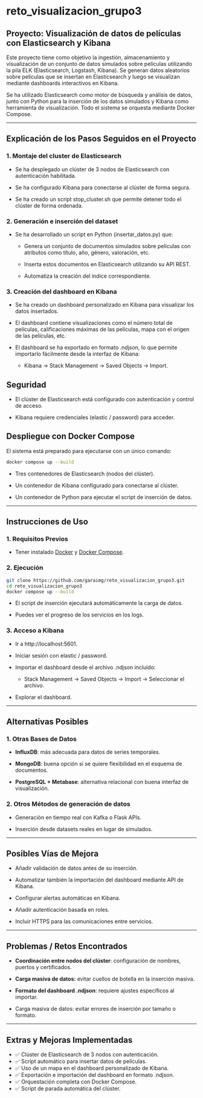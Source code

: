 # reto_visualizacion_grupo3

## Proyecto: Visualización de datos de películas con Elasticsearch y Kibana

Este proyecto tiene como objetivo la ingestión, almacenamiento y visualización de un conjunto de datos simulados sobre películas utilizando la pila ELK (Elasticsearch, Logstash, Kibana). Se generan datos aleatorios sobre películas que se insertan en Elasticsearch y luego se visualizan mediante dashboards interactivos en Kibana.

Se ha utilizado Elasticsearch como motor de búsqueda y análisis de datos, junto con Python para la inserción de los datos simulados y Kibana como herramienta de visualización. Todo el sistema se orquesta mediante Docker Compose.

---

## Explicación de los Pasos Seguidos en el Proyecto

### 1. **Montaje del cluster de Elasticsearch**

- Se ha desplegado un clúster de 3 nodos de Elasticsearch con autenticación habilitada.

- Se ha configurado Kibana para conectarse al clúster de forma segura.

- Se ha creado un script stop_cluster.sh que permite detener todo el clúster de forma ordenada.


### 2. **Generación e inserción del dataset**

- Se ha desarrollado un script en Python (insertar_datos.py) que:

  - Genera un conjunto de documentos simulados sobre películas con atributos como título, año, género, valoración, etc.

  - Inserta estos documentos en Elasticsearch utilizando su API REST.

  - Automatiza la creación del índice correspondiente.

### 3. **Creación del dashboard en Kibana**

- Se ha creado un dashboard personalizado en Kibana para visualizar los datos insertados.


- El dashboard contiene visualizaciones como el número total de películas, calificaciones máximas de las películas, mapa con el origen de las películas, etc.

- El dashboard se ha exportado en formato .ndjson, lo que permite importarlo fácilmente desde la interfaz de Kibana:

  - Kibana → Stack Management → Saved Objects → Import.

## Seguridad

- El clúster de Elasticsearch está configurado con autenticación y control de acceso.

- Kibana requiere credenciales (elastic / password) para acceder.


## Despliegue con Docker Compose

El sistema está preparado para ejecutarse con un único comando:

```bash
docker compose up --build
```

- Tres contenedores de Elasticsearch (nodos del clúster).


- Un contenedor de Kibana configurado para conectarse al clúster.


- Un contenedor de Python para ejecutar el script de inserción de datos.

---

## Instrucciones de Uso

### 1. **Requisitos Previos**

- Tener instalado [Docker](https://www.docker.com/get-started) y [Docker Compose](https://docs.docker.com/compose/install/).

### 2. **Ejecución**

```bash
git clone https://github.com/garaimg/reto_visualizacion_grupo3.git
cd reto_visualizacion_grupo3
docker compose up --build
```

- El script de inserción ejecutará automáticamente la carga de datos.


- Puedes ver el progreso de los servicios en los logs.

### 3. **Acceso a Kibana**

- Ir a http://localhost:5601.


- Iniciar sesión con elastic / password.


- Importar el dashboard desde el archivo .ndjson incluido:

  - Stack Management → Saved Objects → Import → Seleccionar el archivo.


- Explorar el dashboard.

---

## Alternativas Posibles

### 1. Otras Bases de Datos

- **InfluxDB**: más adecuada para datos de series temporales.


- **MongoDB**: buena opción si se quiere flexibilidad en el esquema de documentos.


- **PostgreSQL + Metabase**: alternativa relacional con buena interfaz de visualización.

### 2. Otros Métodos de generación de datos

- Generación en tiempo real con Kafka o Flask APIs.


- Inserción desde datasets reales en lugar de simulados.

---

## Posibles Vías de Mejora

- Añadir validación de datos antes de su inserción.


- Automatizar también la importación del dashboard mediante API de Kibana.


- Configurar alertas automáticas en Kibana.


- Añadir autenticación basada en roles.


- Incluir HTTPS para las comunicaciones entre servicios.

---

## Problemas / Retos Encontrados

- **Coordinación entre nodos del clúster**: configuración de nombres, puertos y certificados.


- **Carga masiva de datos:** evitar cuellos de botella en la inserción masiva.


- **Formato del dashboard .ndjson**: requiere ajustes específicos al importar.


- Carga masiva de datos: evitar errores de inserción por tamaño o formato.

---

## Extras y Mejoras Implementadas

- ✅ Clúster de Elasticsearch de 3 nodos con autenticación.
- ✅ Script automático para insertar datos de películas.
- ✅ Uso de un mapa en el dashboard personalizado de Kibana.
- ✅ Exportación e importación del dashboard en formato .ndjson.
- ✅ Orquestación completa con Docker Compose.
- ✅ Script de parada automática del clúster.
